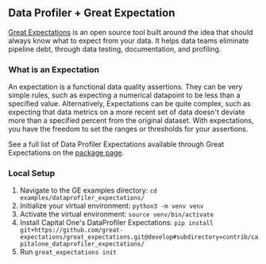 ## Data Profiler + Great Expectation
[Great Expectations](https://greatexpectations.io/) is an open source tool built around the idea that should always know what to expect from your data. It helps data teams eliminate pipeline debt, through data testing, documentation, and profiling.

### What is an Expectation
An expectation is a functional data quality assertions. 
They can be very simple rules, such as expecting a numerical datapoint to be less than a specified value. 
Alternatively, Expectations can be quite complex, such as expecting that data metrics on a more recent set of data doesn't deviate more than a specified percent from the original dataset.
With expectations, you have the freedom to set the ranges or thresholds for your assertions.

See a full list of Data Profiler Expectations available through Great Expectations on the [package page](https://greatexpectations.io/packages/capitalone_dataprofiler_expectations). 
### Local Setup
1. Navigate to the GE examples directory: `cd examples/dataprofiler_expectations/`
2. Initialize your virtual environment: `python3 -m venv venv`
3. Activate the virtual environment: `source venv/bin/activate`
4. Install Capital One's DataProfiler Expectations: `pip install git+https://github.com/great-expectations/great_expectations.git@develop#subdirectory=contrib/capitalone_dataprofiler_expectations/`
5. Run `great_expectations init`
